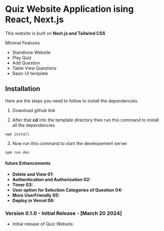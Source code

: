 # Quiz Website Application ising React, Next.js

This website is built on **Next.js and Tailwind CSS** 

Minimal Features
- Standlone Website 
- Play Quiz
- Add Question
- Table View Questions
- Basic UI template


## Installation
Here are the steps you need to follow to install the dependencies.

1. Download github link

2. After that **cd** into the template directory then run this command to install all the dependencies

```
npm install
```


3. Now run this command to start the developement server

```
npm run dev
```

#### future Enhancements

- **Delete and View  01:** 
- **Authentication and Authorization 02:** 
- **Timer 03:** .
- **User option for Selection Categories of Question 04:** 
- **More UserFriendly 05:** 
- **Deploy in Vercel 06:** 

### Version 0.1.0 - Initial Release - [March 20 2024]

- Initial release of Quiz Website.
